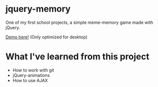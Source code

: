 # jquery-memory
One of my first school projects, a simple meme-memory game made with jQuery. 

[Demo here!](http://memorygame.elinkahn.se/) (Only optimized for desktop)

# What I've learned from this project
- How to work with git
- jQuery-animations
- How to use AJAX

